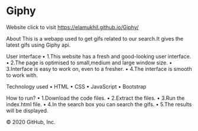 # Giphy
Website
click  to visit https://elamukhil.github.io/Giphy/

About
This is a webapp used to get gifs related to our search.It gives the latest gifs using Giphy api.


User interface
•	1.This website has a fresh and good-looking user interface. 
•	2.The page is optimised to small,medium and large window size. 
•	3.Interface is easy to work on, even to a fresher. 
•	4.The interface is smooth to work with.

Technology used
•	HTML
•	CSS
•	JavaScript
•	Bootstrap


How to run?
•	1.Download the code files.
•	2.Extract the files.
•	3.Run the index.html file.
•	4.In the search box you can search the gifs.
•	5.The results will be displayed.

© 2020 GitHub, Inc.

